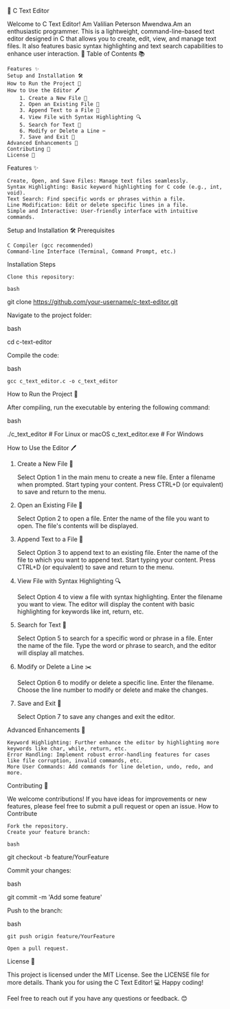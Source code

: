 📝 C Text Editor

Welcome to C Text Editor! Am Valilian Peterson Mwendwa.Am an enthusiastic programmer.  This is a lightweight, command-line-based text editor designed in C that allows you to create, edit, view, and manage text files. It also features basic syntax highlighting and text search capabilities to enhance user interaction. 🚀
Table of Contents 📚

    Features ✨
    Setup and Installation 🛠️
    How to Run the Project 🚀
    How to Use the Editor 🖊️
        1. Create a New File 📄
        2. Open an Existing File 📂
        3. Append Text to a File 📝
        4. View File with Syntax Highlighting 🔍
        5. Search for Text 🔎
        6. Modify or Delete a Line ✂️
        7. Save and Exit 💾
    Advanced Enhancements 🔧
    Contributing 🤝
    License 📄

Features ✨

    Create, Open, and Save Files: Manage text files seamlessly.
    Syntax Highlighting: Basic keyword highlighting for C code (e.g., int, void).
    Text Search: Find specific words or phrases within a file.
    Line Modification: Edit or delete specific lines in a file.
    Simple and Interactive: User-friendly interface with intuitive commands.

Setup and Installation 🛠️
Prerequisites

    C Compiler (gcc recommended)
    Command-line Interface (Terminal, Command Prompt, etc.)

Installation Steps

    Clone this repository:

    bash

git clone https://github.com/your-username/c-text-editor.git

Navigate to the project folder:

bash

cd c-text-editor

Compile the code:

bash

    gcc c_text_editor.c -o c_text_editor

How to Run the Project 🚀

After compiling, run the executable by entering the following command:

bash

./c_text_editor  # For Linux or macOS
c_text_editor.exe  # For Windows

How to Use the Editor 🖊️
1. Create a New File 📄

    Select Option 1 in the main menu to create a new file.
    Enter a filename when prompted.
    Start typing your content.
    Press CTRL+D (or equivalent) to save and return to the menu.

2. Open an Existing File 📂

    Select Option 2 to open a file.
    Enter the name of the file you want to open.
    The file's contents will be displayed.

3. Append Text to a File 📝

    Select Option 3 to append text to an existing file.
    Enter the name of the file to which you want to append text.
    Start typing your content.
    Press CTRL+D (or equivalent) to save and return to the menu.

4. View File with Syntax Highlighting 🔍

    Select Option 4 to view a file with syntax highlighting.
    Enter the filename you want to view.
    The editor will display the content with basic highlighting for keywords like int, return, etc.

5. Search for Text 🔎

    Select Option 5 to search for a specific word or phrase in a file.
    Enter the name of the file.
    Type the word or phrase to search, and the editor will display all matches.

6. Modify or Delete a Line ✂️

    Select Option 6 to modify or delete a specific line.
    Enter the filename.
    Choose the line number to modify or delete and make the changes.

7. Save and Exit 💾

    Select Option 7 to save any changes and exit the editor.

Advanced Enhancements 🔧

    Keyword Highlighting: Further enhance the editor by highlighting more keywords like char, while, return, etc.
    Error Handling: Implement robust error-handling features for cases like file corruption, invalid commands, etc.
    More User Commands: Add commands for line deletion, undo, redo, and more.

Contributing 🤝

We welcome contributions! If you have ideas for improvements or new features, please feel free to submit a pull request or open an issue.
How to Contribute

    Fork the repository.
    Create your feature branch:

    bash

git checkout -b feature/YourFeature

Commit your changes:

bash

git commit -m 'Add some feature'

Push to the branch:

bash

    git push origin feature/YourFeature

    Open a pull request.

License 📄

This project is licensed under the MIT License. See the LICENSE file for more details.
Thank you for using the C Text Editor! 💻 Happy coding!

Feel free to reach out if you have any questions or feedback. 😊

